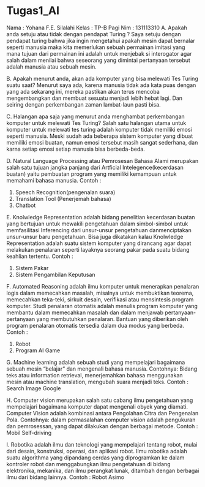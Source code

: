 # Tugas1_AI
Nama : Yohana F.E. Silalahi
Kelas : TP-B Pagi
Nim   : 131113310
A.	Apakah anda setuju atau tidak dengan pendapat Turing ? 
Saya setuju dengan pendapat turing bahwa jika ingin mengetahui apakah mesin dapat bernalar  seperti  manusia  maka  kita  memerlukan  sebuah  permainan  imitasi  yang  mana tujuan dari permainan ini adalah untuk menjebak si interogator agar salah dalam menilai bahwa seseorang yang dimintai pertanyaan tersebut adalah manusia atau sebuah mesin.

B.	Apakah menurut anda, akan ada komputer yang bisa melewati Tes Turing suatu saat?
Menurut saya ada, karena manusia tidak ada kata puas dengan yang ada sekarang ini, mereka pastikan akan terus mencoba mengembangkan dan membuat sesuatu menjadi lebih hebat lagi. Dan seiring dengan perkembangan zaman lambat-laun pasti bisa.

C.	Halangan apa saja yang menurut anda menghambat perkembangan komputer untuk melewati Tes Turing? 
Salah satu halangan utama untuk komputer  untuk melewati tes turing adalah komputer tidak memiliki emosi seperti manusia. Meski sudah ada beberapa sistem komputer yang dibuat memiliki emosi buatan, namun emosi tersebut masih sangat sederhana, dan karna setiap emosi setiap manusia bisa berbeda-beda.

D.	Natural Language Processing atau Pemrosesan Bahasa Alami merupakan salah satu tujuan jangka panjang dari Artficial Intelegence(kecerdasan buatan) yaitu pembuatan program yang memiliki kemampuan untuk memahami bahasa manusia. 
Contoh : 
1.	Speech Recognition(pengenalan suara)
2.	Translation Tool (Penerjemah bahasa)
3.	Chatbot 

E.	Knolwledge Representation adalah bidang penelitian kecerdasan buatan yang bertujuan untuk mewakili pengetahuan dalam simbol-simbol untuk memfasilitasi Inferencing dari unsur-unsur pengetahuan danmenciptakan unsur-unsur baru pengetahuan. Bisa juga dikatakan kalau Knolwledge Representation  adalah suatu sistem komputer yang dirancang agar dapat melakukan penalaran seperti layaknya seorang pakar pada suatu bidang keahlian tertentu.
Contoh :
1.	Sistem Pakar
2.	Sistem Pengambilan Keputusan

F.	Automated Reasoning adalah ilmu komputer untuk  menerapkan penalaran logis dalam memecahkan masalah, misalnya untuk membuktikan teorema, memecahkan teka-teki, sirkuit desain, verifikasi atau mensintesis program komputer. Studi penalaran otomatis adalah menulis program komputer yang membantu dalam memecahkan masalah dan dalam menjawab pertanyaan-pertanyaan yang membutuhkan penalaran. Bantuan yang diberikan oleh program penalaran otomatis tersedia dalam dua modus yang berbeda.
Contoh :
1.	Robot 
2.	Program AI Game


G.	Machine learning adalah sebuah studi yang mempelajari bagaimana sebuah mesin “belajar” dan mengenali bahasa manusia. Contohnya: Bidang teks atau information retrieval, menerjemahkan bahasa menggunakan mesin atau machine translation, mengubah suara menjadi teks.
Contoh : Search Image Google

H.	Computer vision merupakan  salah satu cabang ilmu pengetahuan yang mempelajari bagaimana komputer dapat mengenali obyek yang diamati. Computer Vision adalah kombinasi antara Pengolahan Citra dan Pengenalan Pola. Contohnya: dalam permasalahan computer vision adalah pengukuran dan pemrosessan, yang dapat dilakukan dengan berbagai metode.
Contoh : Mobil Self-driving

I.	Robotika adalah ilmu dan teknologi yang mempelajari tentang robot, mulai dari desain, konstruksi, operasi, dan aplikasi robot. Ilmu robotika adalah suatu algorithma yang dipandang cerdas yang diprogramkan ke dalam kontroler robot dan menggabungkan ilmu pengetahuan di bidang elektronika, mekanika, dan ilmu perangkat lunak, ditambah dengan berbagai ilmu dari bidang lainnya. 
Contoh : Robot Asimo


